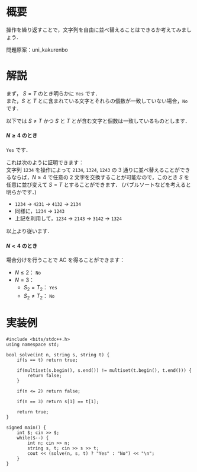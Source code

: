 # 概要
操作を繰り返すことで，文字列を自由に並べ替えることはできるか考えてみましょう．

問題原案：uni_kakurenbo

# 解説

まず， $S = T$ のとき明らかに `Yes` です．  
また，$S$ と $T$ とに含まれている文字とそれらの個数が一致していない場合，`No` です．


以下では $S \not= T$ かつ $S$ と $T$ とが含む文字と個数は一致しているものとします．

#### $N \geq 4$ のとき
`Yes` です．  

これは次のように証明できます：  
文字列 `1234` を操作によって `2134`, `1324`, `1243` の $3$ 通りに並べ替えることができるならば，$N \geq 4$ で任意の $2$ 文字を交換することが可能なので，このとき $S$ を任意に並び変えて $S = T$ とすることができます． (バブルソートなどを考えると明らかです．)

- `1234` $\to$ `4231` $\to$ `4132` $\to$ `2134`
- 同様に，`1234` $\to$ `1243`
- 上記を利用して，`1234` $\to$ `2143` $\to$ `3142` $\to$ `1324`  

以上より従います．

#### $N < 4$ のとき
場合分けを行うことで AC を得ることができます：
- $N \leq 2$： `No`  
- $N = 3$：
    - $S_2 = T_2$： `Yes`
    - $S_2 \not= T_2$： `No`  


# 実装例
```cpp:C++
#include <bits/stdc++.h>
using namespace std;

bool solve(int n, string s, string t) {
    if(s == t) return true;

    if(multiset(s.begin(), s.end()) != multiset(t.begin(), t.end())) {
        return false;
    }

    if(n <= 2) return false;

    if(n == 3) return s[1] == t[1];

    return true;
}

signed main() {
    int $; cin >> $;
    while($--) {
        int n; cin >> n;
        string s, t; cin >> s >> t;
        cout << (solve(n, s, t) ? "Yes" : "No") << "\n";
    }
}

```
